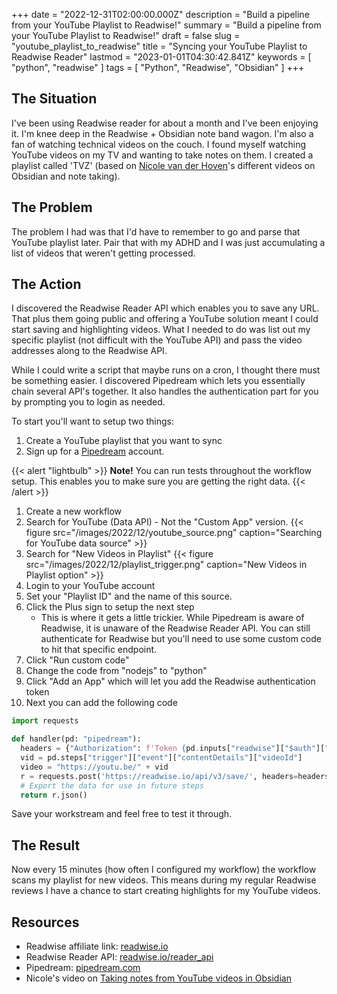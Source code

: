 +++
date = "2022-12-31T02:00:00.000Z"
description = "Build a pipeline from your YouTube Playlist to Readwise!"
summary = "Build a pipeline from your YouTube Playlist to Readwise!"
draft = false
slug = "youtube_playlist_to_readwise"
title = "Syncing your YouTube Playlist to Readwise Reader"
lastmod = "2023-01-01T04:30:42.841Z"
keywords = [ "python", "readwise" ]
tags = [ "Python", "Readwise", "Obsidian" ]
+++

## The Situation

I've been using Readwise reader for about a month and I've been enjoying
it. I'm knee deep in the Readwise + Obsidian note band wagon. I'm also a fan of
watching technical videos on the couch. I found myself watching YouTube videos
on my TV and wanting to take notes on them. I created a playlist called 'TVZ'
(based on [Nicole van der Hoven](https://nicolevanderhoeven.com/)'s different
videos on Obsidian and note taking).

## The Problem

The problem I had was that I'd have to remember to go and parse that YouTube
playlist later. Pair that with my ADHD and I was just accumulating a list of
videos that weren't getting processed.

## The Action

I discovered the Readwise Reader API which enables you to save any URL. That
plus them going public and offering a YouTube solution meant I could start
saving and highlighting videos. What I needed to do was list out my specific
playlist (not difficult with the YouTube API) and pass the video addresses along
to the Readwise API.

While I could write a script that maybe runs on a cron, I thought there must be
something easier. I discovered Pipedream which lets you essentially chain several
API's together. It also handles the authentication part for you by prompting
you to login as needed.

To start you'll want to setup two things:

1. Create a YouTube playlist that you want to sync
2. Sign up for a [Pipedream](https://pipedream.com) account.

{{< alert "lightbulb" >}}
**Note!** You can run tests throughout the workflow setup. This enables you to
make sure you are getting the right data.
{{< /alert >}}

1. Create a new workflow
2. Search for YouTube (Data API) - Not the "Custom App" version.
  {{< figure src="/images/2022/12/youtube_source.png" caption="Searching for YouTube data source" >}}
1. Search for "New Videos in Playlist"
  {{< figure src="/images/2022/12/playlist_trigger.png" caption="New Videos in Playlist option" >}}
1. Login to your YouTube account
1. Set your "Playlist ID" and the name of this source.
1. Click the Plus sign to setup the next step
    - This is where it gets a little trickier. While Pipedream is aware of Readwise, it
  is unaware of the Readwise Reader API. You can still authenticate for Readwise
  but you'll need to use some custom code to hit that specific endpoint.
1. Click "Run custom code"
1. Change the code from "nodejs" to "python"
1. Click "Add an App" which will let you add the Readwise authentication token
1. Next you can add the following code

```python
import requests

def handler(pd: "pipedream"):
  headers = {"Authorization": f'Token {pd.inputs["readwise"]["$auth"]["accesss_token"]}'}
  vid = pd.steps["trigger"]["event"]["contentDetails"]["videoId"]
  video = "https://youtu.be/" + vid
  r = requests.post('https://readwise.io/api/v3/save/', headers=headers, json={"url": video}  )
  # Export the data for use in future steps
  return r.json()
```

Save your workstream and feel free to test it through.

## The Result

Now every 15 minutes (how often I configured my workflow) the workflow scans my
playlist for new videos. This means during my regular Readwise reviews I have a
chance to start creating highlights for my YouTube videos.

## Resources

- Readwise affiliate link: [readwise.io](https://readwise.io/i/gilbert37)
- Readwise Reader API: [readwise.io/reader_api](https://readwise.io/reader_api)
- Pipedream: [pipedream.com](https://pipedream.com)
- Nicole's video on [Taking notes from YouTube videos in Obsidian](https://www.youtube.com/watch?v=qjWq4ck2-0o)
